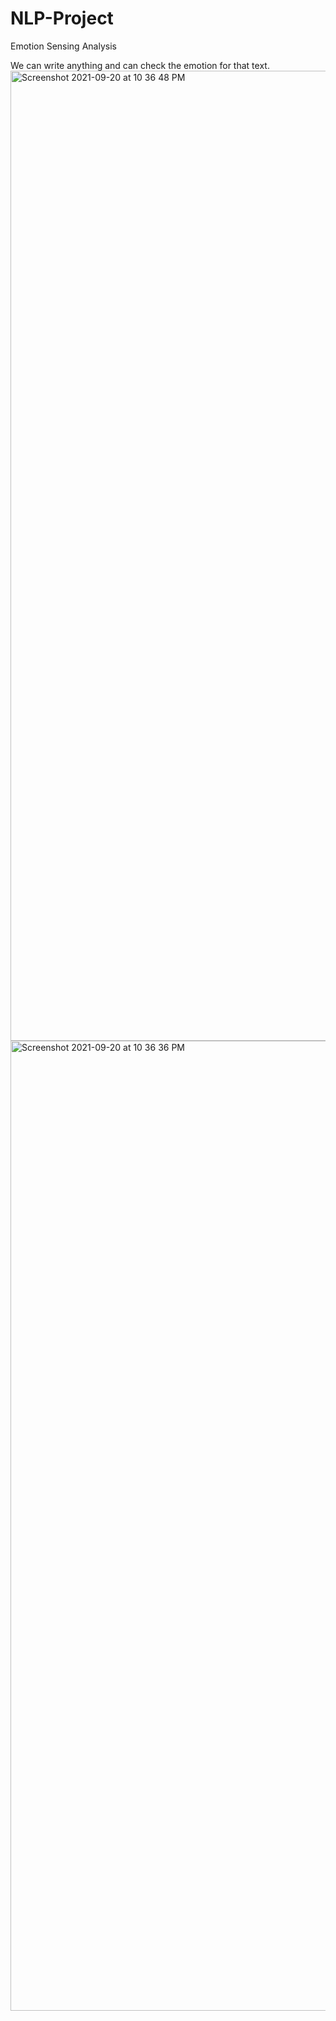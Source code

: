 # NLP-Project
Emotion Sensing Analysis

We can write anything and can check the emotion for that text.
<img width="1552" alt="Screenshot 2021-09-20 at 10 36 48 PM" src="https://user-images.githubusercontent.com/69400221/134045381-8bc0ccdc-743a-4d2b-93a0-0cebf6c61073.png">
<img width="1552" alt="Screenshot 2021-09-20 at 10 36 36 PM" src="https://user-images.githubusercontent.com/69400221/134045406-7c38e600-29ee-488f-a80e-b7e58736e436.png">
